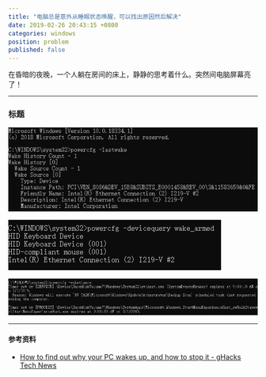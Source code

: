 ```yaml
---
title: "电脑总是意外从睡眠状态唤醒，可以找出原因然后解决"
date: 2019-02-26 20:43:15 +0800
categories: windows
position: problem
published: false
---
```


在昏暗的夜晚，一个人躺在房间的床上，静静的思考着什么。突然间电脑屏幕亮了！

---

<div id="toc"></div>

### 标题

![last wake](/static/posts/2019-02-18-09-16-28.png)

![wake armed](/static/posts/2019-02-18-09-16-46.png)

![wake timers](/static/posts/2019-02-18-09-17-08.png)

---

#### 参考资料

- [How to find out why your PC wakes up, and how to stop it - gHacks Tech News](https://www.ghacks.net/2013/12/31/find-pc-wakes-stop/)
